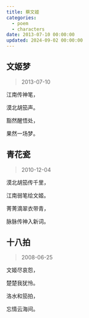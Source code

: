 ```yaml
---
title: 蔡文姬
categories:
  - poem
  - characters
date: 2013-07-10 00:00:00
updated: 2024-09-02 00:00:00
---
```


## 文姬梦 ##

> 2013-07-10

江南传神笔，

漠北胡笳声。

豁然醒悟处，

果然一场梦。

## 青花瓷 ##

> 2010-12-04

漠北胡笳传千里，

江南弱笔绘文姬。

菁菁滴翠衣带青，

脉脉传神入新词。

## 十八拍 ##

> 2008-06-25

文姬尽哀怨，

楚楚我犹怜。

洛水和笳拍， 

忘情云海间。 